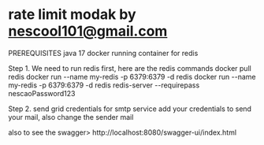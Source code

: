 # rate limit modak by nescool101@gmail.com

PREREQUISITES
java 17
docker
    running container for redis

Step 1.
We need to run redis first, here are the redis commands
docker pull redis
docker run --name my-redis -p 6379:6379 -d redis
docker run --name my-redis -p 6379:6379 -d redis redis-server --requirepass nescaoPassword123

Step 2.
send grid credentials for smtp service
add your credentials to send your mail, also change the sender mail

also to see the swagger>
http://localhost:8080/swagger-ui/index.html


